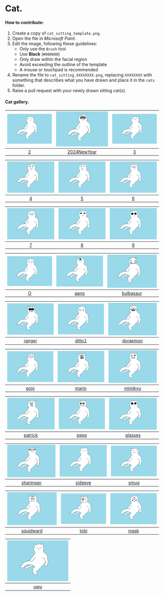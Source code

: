 # Cat.

#### How to contribute:
1. Create a copy of `cat_sitting_template.png`.
2. Open the file in *Microsoft Paint*.
3. Edit the image, following these guidelines:
   - Only use the `Brush` tool
   - Use **Black** (`#000000`)
   - Only draw within the facial region
   - Avoid exceeding the outline of the template
   - A mouse or touchpad is recommended
4. Rename the file to `cat_sitting_XXXXXXXX.png`, replacing `XXXXXXXX` with something that describes what you have drawn and place it in the `cats` folder.
5. Raise a pull request with your newly drawn sitting cat(s).

#### Cat gallery.

|<img src="cats/cat_sitting_2.png" width="200" />|<img src="cats/cat_sitting_2024NewYear.png" width="200" />|<img src="cats/cat_sitting_3.png" width="200" />|
|:--:|:--:|:--:|
|[2](cats/cat_sitting_2.png)|[2024NewYear](cats/cat_sitting_2024NewYear.png)|[3](cats/cat_sitting_3.png)|

|<img src="cats/cat_sitting_4.png" width="200" />|<img src="cats/cat_sitting_5.png" width="200" />|<img src="cats/cat_sitting_6.png" width="200" />|
|:--:|:--:|:--:|
|[4](cats/cat_sitting_4.png)|[5](cats/cat_sitting_5.png)|[6](cats/cat_sitting_6.png)|

|<img src="cats/cat_sitting_7.png" width="200" />|<img src="cats/cat_sitting_8.png" width="200" />|<img src="cats/cat_sitting_9.png" width="200" />|
|:--:|:--:|:--:|
|[7](cats/cat_sitting_7.png)|[8](cats/cat_sitting_8.png)|[9](cats/cat_sitting_9.png)|

|<img src="cats/cat_sitting_O_O.png" width="200" />|<img src="cats/cat_sitting_aang.png" width="200" />|<img src="cats/cat_sitting_bulbasaur.png" width="200" />|
|:--:|:--:|:--:|
|[O](cats/cat_sitting_O_O.png)|[aang](cats/cat_sitting_aang.png)|[bulbasaur](cats/cat_sitting_bulbasaur.png)|

|<img src="cats/cat_sitting_dino_ranger.png" width="200" />|<img src="cats/cat_sitting_ditto1.png" width="200" />|<img src="cats/cat_sitting_doraemon.png" width="200" />|
|:--:|:--:|:--:|
|[ranger](cats/cat_sitting_dino_ranger.png)|[ditto1](cats/cat_sitting_ditto1.png)|[doraemon](cats/cat_sitting_doraemon.png)|

|<img src="cats/cat_sitting_gojo.png" width="200" />|<img src="cats/cat_sitting_mario.png" width="200" />|<img src="cats/cat_sitting_mimikyu.png" width="200" />|
|:--:|:--:|:--:|
|[gojo](cats/cat_sitting_gojo.png)|[mario](cats/cat_sitting_mario.png)|[mimikyu](cats/cat_sitting_mimikyu.png)|

|<img src="cats/cat_sitting_patrick.png" width="200" />|<img src="cats/cat_sitting_pepe.png" width="200" />|<img src="cats/cat_sitting_round_glasses.png" width="200" />|
|:--:|:--:|:--:|
|[patrick](cats/cat_sitting_patrick.png)|[pepe](cats/cat_sitting_pepe.png)|[glasses](cats/cat_sitting_round_glasses.png)|

|<img src="cats/cat_sitting_sharingan.png" width="200" />|<img src="cats/cat_sitting_sideeye.png" width="200" />|<img src="cats/cat_sitting_smug.png" width="200" />|
|:--:|:--:|:--:|
|[sharingan](cats/cat_sitting_sharingan.png)|[sideeye](cats/cat_sitting_sideeye.png)|[smug](cats/cat_sitting_smug.png)|

|<img src="cats/cat_sitting_squidward.png" width="200" />|<img src="cats/cat_sitting_tobi.png" width="200" />|<img src="cats/cat_sitting_tobi_mask.png" width="200" />|
|:--:|:--:|:--:|
|[squidward](cats/cat_sitting_squidward.png)|[tobi](cats/cat_sitting_tobi.png)|[mask](cats/cat_sitting_tobi_mask.png)|

|<img src="cats/cat_sitting_uwu.png" width="200" />|
|:--:|
|[uwu](cats/cat_sitting_uwu.png)|


